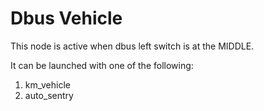 # Dbus Vehicle

This node is active when dbus left switch is at the MIDDLE.

It can be launched with one of the following:
1. km_vehicle
2. auto_sentry